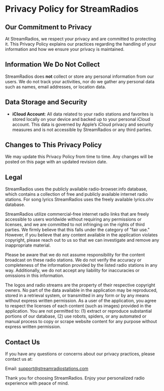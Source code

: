 # Privacy Policy for StreamRadios

## Our Commitment to Privacy
At StreamRadios, we respect your privacy and are committed to protecting it. This Privacy Policy explains our practices regarding the handling of your information and how we ensure your privacy is maintained.

## Information We Do Not Collect
StreamRadios does **not** collect or store any personal information from our users. We do not track your activities, nor do we gather any personal data such as names, email addresses, or location data.

## Data Storage and Security
- **iCloud Account**: All data related to your radio stations and favorites is stored locally on your device and backed up to your personal iCloud account. This data is governed by Apple’s iCloud privacy and security measures and is not accessible by StreamRadios or any third parties.

## Changes to This Privacy Policy
We may update this Privacy Policy from time to time. Any changes will be posted on this page with an updated revision date.

## Legal
StreamRadios uses the publicly available radio-browser.info database, which contains a collection of free and publicly available internet radio stations. For song lyrics StreamRadios uses the freely available lyrics.ohv database. 

StreamRadios utilize commercial-free internet radio links that are freely accessible to users worldwide without requiring any permissions or licenses, and we are committed to not infringing on the rights of third parties. We firmly believe that this falls under the category of "fair use." However, if you believe that any content available in the application violates copyright, please reach out to us so that we can investigate and remove any inappropriate material.

Please be aware that we do not assume responsibility for the content broadcast on these radio stations. We do not verify the accuracy or completeness of the information provided by the listed radio stations in any way. Additionally, we do not accept any liability for inaccuracies or omissions in this information.

The logos and radio streams are the property of their respective copyright owners. No part of the data available in the application may be reproduced, stored in a retrieval system, or transmitted in any form or by any means without express written permission. As a user of the application, you agree to respect the licenses of each content (such as images) provided in the application. You are not permitted to: (1) extract or reproduce substantial portions of our database, (2) use robots, spiders, or any automated or manual process to copy or scrape website content for any purpose without express written permission.

## Contact Us
If you have any questions or concerns about our privacy practices, please contact us at:

Email: [support@streamradiostations.com](mailto:support@streamradiostations.com)

Thank you for choosing StreamRadios. Enjoy your personalized radio experience with peace of mind.
